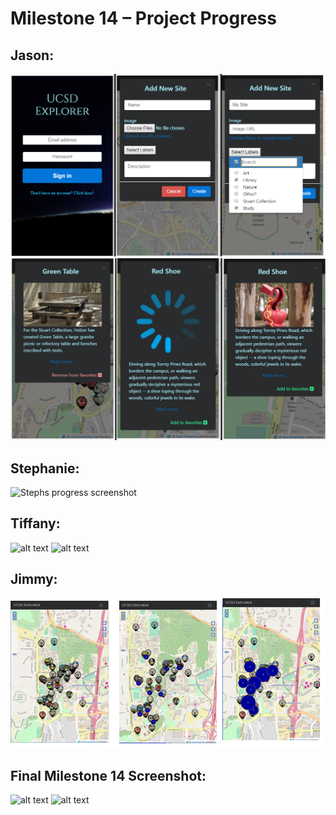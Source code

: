 <h1> Milestone 14 – Project Progress </h1>

<h2> Jason:  </h2>
<p> 

</p>

![alt text][jason_update]
![alt text][jason_update2]


<h2> Stephanie:  </h2>
<p> 

</p>

![Stephs progress screenshot][steph_update]

<h2> Tiffany:   </h2>
<p> 

</p>

![alt text][tiffany_update1]
![alt text][tiffany_update2]


<h2> Jimmy:  </h2>
<p>

</p>

![alt text][jimmy_update]


<h2> Final Milestone 14 Screenshot: </h2>

![alt text][final_update]
![alt text][final_update2]

[jason_update]: ../images/milestone14/jason.png "jason update"
[jason_update2]: ../images/milestone14/jason2.png "jason update2"
[jimmy_update]: ../images/milestone14/jimmy.PNG "jimmy update"
[steph_update]: ../images/milestone14/stephUpdate.png
[tiffany_update1]: ../images/milestone14/tiff_1.PNG "tiff update 1"
[tiffany_update2]: ../images/milestone14/tiff_2.PNG "tiff update 2"
[final_update]: ../images/milestone14/ "Final Screenshot"

[final_update2]: ../images/milestone14/ "Final Screenshot"
